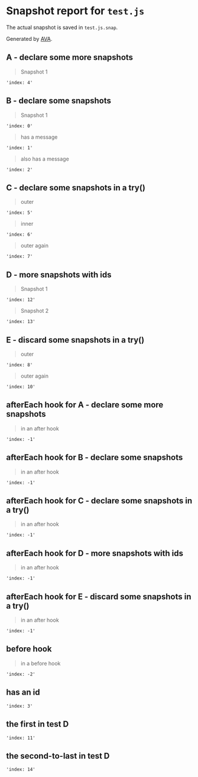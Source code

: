 # Snapshot report for `test.js`

The actual snapshot is saved in `test.js.snap`.

Generated by [AVA](https://avajs.dev).

## A - declare some more snapshots

> Snapshot 1

    'index: 4'

## B - declare some snapshots

> Snapshot 1

    'index: 0'

> has a message

    'index: 1'

> also has a message

    'index: 2'

## C - declare some snapshots in a try()

> outer

    'index: 5'

> inner

    'index: 6'

> outer again

    'index: 7'

## D - more snapshots with ids

> Snapshot 1

    'index: 12'

> Snapshot 2

    'index: 13'

## E - discard some snapshots in a try()

> outer

    'index: 8'

> outer again

    'index: 10'

## afterEach hook for A - declare some more snapshots

> in an after hook

    'index: -1'

## afterEach hook for B - declare some snapshots

> in an after hook

    'index: -1'

## afterEach hook for C - declare some snapshots in a try()

> in an after hook

    'index: -1'

## afterEach hook for D - more snapshots with ids

> in an after hook

    'index: -1'

## afterEach hook for E - discard some snapshots in a try()

> in an after hook

    'index: -1'

## before hook

> in a before hook

    'index: -2'

## has an id

    'index: 3'

## the first in test D

    'index: 11'

## the second-to-last in test D

    'index: 14'
